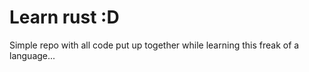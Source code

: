 # Learn rust :D

Simple repo with all code put up together while learning this freak of a language...
